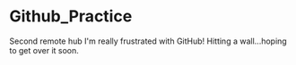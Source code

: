 # Github_Practice
Second remote hub 
I'm really frustrated with GitHub! Hitting a wall...hoping to get over it soon. 
